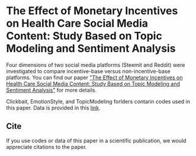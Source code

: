 # The Effect of Monetary Incentives on Health Care Social Media Content: Study Based on Topic Modeling and Sentiment Analysis

Four dimensions of two social media platforms (Steemit and Reddit) were investigated to compare incentive-base versus non-incentive-base platforms. You can find our paper ["The Effect of Monetary Incentives on Health Care Social Media Content: Study Based on Topic Modeling and Sentiment Analysis"](https://www.ncbi.nlm.nih.gov/pubmed/management/validator/A439A5FEA5DF/citations/?start=0) for more details.


Clickbait, EmotionStyle, and TopicModeling forlders contarin codes used in this paper. Data is provided in this [link](https://usf.box.com/s/6o7fxz0x2fjg30r3xr45hd8nbsm0zm1q).


## Cite

If you use codes or data of this paper in a scientific publication, we would appreciate citations to the paper.

